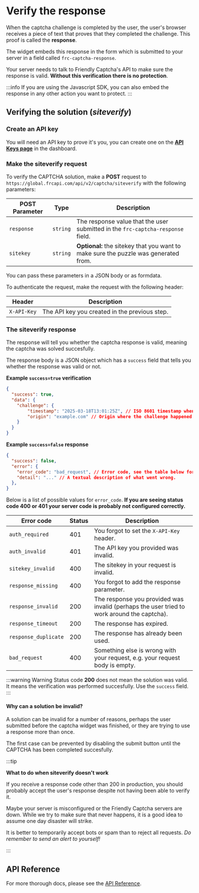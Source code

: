 # Verify the response

When the captcha challenge is completed by the user, the user's browser receives a piece of text that proves that they completed the challenge. This proof is called the **response**.

The widget embeds this response in the form which is submitted to your server in a field called `frc-captcha-response`.

Your server needs to talk to Friendly Captcha's API to make sure the response is valid. **Without this verification there is no protection**.

:::info
If you are using the Javascript SDK, you can also embed the response in any other action you want to protect.
:::

## Verifying the solution (*siteverify*)


### Create an API key

You will need an API key to prove it's you, you can create one on the [**API Keys page**](https://app.friendlycaptcha.eu/dashboard/accounts/-/apikeys) in the dashboard.

### Make the siteverify request

To verify the CAPTCHA solution, make a **POST** request to `https://global.frcapi.com/api/v2/captcha/siteverify` with the following parameters:

| POST Parameter | Type | Description |
|----------------|----------------|-------------------------------------------------------------------------------|
| `response`     | `string`     | The response value that the user submitted in the `frc-captcha-response` field.     |
| `sitekey`      | `string`     | **Optional:** the sitekey that you want to make sure the puzzle was generated from. |

You can pass these parameters in a JSON body or as formdata.

To authenticate the request, make the request with the following header:

| Header | Description |
|----------------|-----------------------------------------------------|
| `X-API-Key`       | The API key you created in the previous step. |

### The siteverify response

The response will tell you whether the captcha response is valid, meaning the captcha was solved succesfully. 

The response body is a JSON object which has a `success` field that tells you whether the response was valid or not.

**Example `success=true` verification**
```json
{
  "success": true,
  "data": { 
    "challenge": {
        "timestamp": "2025-03-18T13:01:25Z", // ISO 8601 timestamp when the captcha challenge was completed.
        "origin": "example.com" // Origin where the challenge happened. This can be empty if unknown.
    }
  }
}
```

**Example `success=false` response**
```json
{
  "success": false,
  "error": {
    "error_code": "bad_request", // Error code, see the table below for possible values
    "detail": "..." // A textual description of what went wrong.
  },
}

```

Below is a list of possible values for `error_code`. **If you are seeing status code 400 or 401 your server code is probably not configured correctly.**

| Error code   | Status |Description |
|----------------|----------|-------------------------------------------|
| `auth_required`       | 401 | You forgot to set the `X-API-Key` header. |
| `auth_invalid`       | 401 | The API key you provided was invalid. |
| `sitekey_invalid` | 400 | The sitekey in your request is invalid. |
| `response_missing` | 400 | You forgot to add the response parameter. |
| `response_invalid` | 200 | The response you provided was invalid (perhaps the user tried to work around the captcha). |
| `response_timeout` | 200 | The response has expired. |
| `response_duplicate` | 200 | The response has already been used. |
| `bad_request` | 400 | Something else is wrong with your request, e.g. your request body is empty. |

:::warning Warning
 Status code **200** does not mean the solution was valid. It means the verification was performed succesfully. Use the `success` field.
:::

#### Why can a solution be invalid?
A solution can be invalid for a number of reasons, perhaps the user submitted before the captcha widget was finished, or they are trying to use a response more than once.

The first case can be prevented by disabling the submit button until the CAPTCHA has been completed succesfully.


:::tip

**What to do when siteverify doesn't work**

If you receive a response code other than 200 in production, you should probably accept the user's response despite not having been able to verify it.


Maybe your server is misconfigured or the Friendly Captcha servers are down. While we try to make sure that never happens, it is a good idea to assume one day disaster will strike.

It is better to temporarily accept bots or spam than to reject all requests. *Do remember to send an alert to yourself!*

:::

## API Reference
For more thorough docs, please see the [API Reference](../api/index.md).
